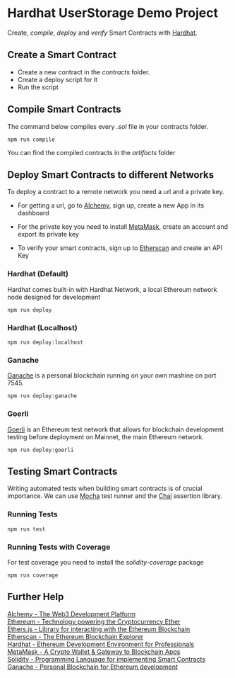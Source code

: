 # Hardhat UserStorage Demo Project

Create, *compile*, *deploy* and *verify* Smart Contracts with [Hardhat](https://hardhat.org/).

## Create a Smart Contract

- Create a new contract in the *contracts* folder.
- Create a deploy script for it
- Run the script

## Compile Smart Contracts

The command below compiles every *.sol* file in your contracts folder.

```shell
npm run compile
```

You can find the compiled contracts in the *artifacts* folder

## Deploy Smart Contracts to different Networks

To deploy a contract to a remote network you need a url and a private key.  

- For getting a url, go to [Alchemy](https://alchemy.com/?r=7b980bb14402be0b), sign up, create a new App in its dashboard

- For the private key you need to install [MetaMask](https://metamask.io/), create an account and export its private key

- To verify your smart contracts, sign up to [Etherscan](https://etherscan.io/) and create an API Key

### Hardhat (Default)

Hardhat comes built-in with Hardhat Network, a local Ethereum network node designed for development

```shell
npm run deploy
```

### Hardhat (Localhost)

```shell
npm run deploy:localhost
```

### Ganache

[Ganache](https://trufflesuite.com/ganache/) is a personal blockchain running on your own mashine on port 7545.

```shell
npm run deploy:ganache
```

### Goerli

[Goerli](https://goerli.net/) is an Ethereum test network that allows for blockchain development testing before deployment on Mainnet, the main Ethereum network.

```shell
npm run deploy:goerli
```

## Testing Smart Contracts

Writing automated tests when building smart contracts is of crucial importance.
We can use [Mocha](https://mochajs.org/) test runner and the [Chai](https://www.chaijs.com/) assertion library.

### Running Tests

```shell
npm run test
```

### Running Tests with Coverage

For test coverage you need to install the *solidity-coverage* package

```shell
npm run coverage
```

## Further Help

[Alchemy - The Web3 Development Platform](https://alchemy.com/?r=7b980bb14402be0b)  
[Ethereum - Technology powering the Cryptocurrency Ether](https://ethereum.org/)  
[Ethers.js - Library for interacting with the Ethereum Blockchain](https://docs.ethers.io/)  
[Etherscan - The Ethereum Blockchain Explorer](https://etherscan.io/)  
[Hardhat - Ethereum Development Environment for Professionals](https://hardhat.org/)  
[MetaMask - A Crypto Wallet & Gateway to Blockchain Apps](https://metamask.io/)  
[Solidity - Programming Language for implementing Smart Contracts](https://docs.soliditylang.org/)  
[Ganache - Personal Blockchain for Ethereum development](https://trufflesuite.com/ganache/)  
